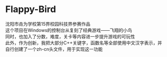 # Flappy-Bird
沈阳市垚为学校第15界校园科技界参赛作品<br>
这个项目在Windows的控制台从复刻了经典游戏——飞翔的小鸟<br>
同时，也加入了分数，难度，关卡等内容进一步提升游戏的可玩性<br>
此外，作为创新，我把大部分C++关键字，函数名等全部使用中文汉字表示，并自行创建了一个zh-cn头文件，用于实现这一功能<br>
